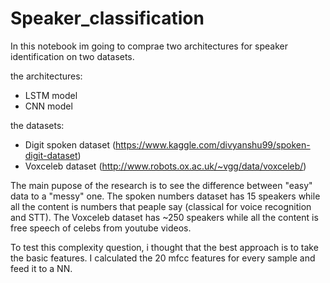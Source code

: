 # Speaker_classification

In this notebook im going to comprae two architectures for speaker identification on two datasets.

the architectures:
- LSTM model
- CNN model

the datasets:
- Digit spoken dataset (https://www.kaggle.com/divyanshu99/spoken-digit-dataset)
- Voxceleb dataset (http://www.robots.ox.ac.uk/~vgg/data/voxceleb/)

The main pupose of the research is to see the difference between "easy" data to a "messy" one. 
The spoken numbers dataset has 15 speakers while all the content is numbers that peaple say (classical for voice recognition and STT).
The Voxceleb dataset has ~250 speakers while all the content is free speech of celebs from youtube videos. 

To test this complexity question, i thought that the best approach is to take the basic features. I calculated the 20 mfcc features for every sample and feed it to a NN.
